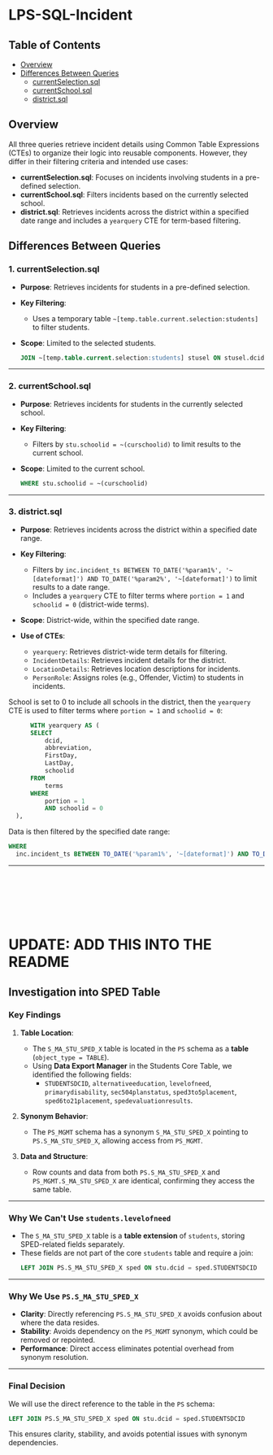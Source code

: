 # LPS-SQL-Incident

<!-- Add Documentation here -->

## Table of Contents

- [Overview](#overview)
- [Differences Between Queries](#differences-between-queries)
  - [currentSelection.sql](#currentselectionsql)
  - [currentSchool.sql](#currentschoolsql)
  - [district.sql](#districtsql)

## Overview

All three queries retrieve incident details using Common Table Expressions (CTEs) to organize their logic into reusable components. However, they differ in their filtering criteria and intended use cases:

- **currentSelection.sql**: Focuses on incidents involving students in a pre-defined selection.
- **currentSchool.sql**: Filters incidents based on the currently selected school.
- **district.sql**: Retrieves incidents across the district within a specified date range and includes a `yearquery` CTE for term-based filtering.

## Differences Between Queries

### 1. currentSelection.sql

- **Purpose**: Retrieves incidents for students in a pre-defined selection.
- **Key Filtering**:
  - Uses a temporary table `~[temp.table.current.selection:students]` to filter students.
- **Scope**: Limited to the selected students.

  ```sql
  JOIN ~[temp.table.current.selection:students] stusel ON stusel.dcid = stu.dcid
  ```

---

### 2. currentSchool.sql

- **Purpose**: Retrieves incidents for students in the currently selected school.
- **Key Filtering**:
  - Filters by `stu.schoolid = ~(curschoolid)` to limit results to the current school.
- **Scope**: Limited to the current school.

  ```sql
  WHERE stu.schoolid = ~(curschoolid)
  ```

---

### 3. district.sql

- **Purpose**: Retrieves incidents across the district within a specified date range.
- **Key Filtering**:
  - Filters by `inc.incident_ts BETWEEN TO_DATE('%param1%', '~[dateformat]') AND TO_DATE('%param2%', '~[dateformat]')` to limit results to a date range.
  - Includes a `yearquery` CTE to filter terms where `portion = 1` and `schoolid = 0` (district-wide terms).
- **Scope**: District-wide, within the specified date range.
- **Use of CTEs**:

  - `yearquery`: Retrieves district-wide term details for filtering.
  - `IncidentDetails`: Retrieves incident details for the district.
  - `LocationDetails`: Retrieves location descriptions for incidents.
  - `PersonRole`: Assigns roles (e.g., Offender, Victim) to students in incidents.

School is set to 0 to include all schools in the district, then the `yearquery` CTE is used to filter terms where `portion = 1` and `schoolid = 0`:

```sql
      WITH yearquery AS (
      SELECT
          dcid,
          abbreviation,
          FirstDay,
          LastDay,
          schoolid
      FROM
          terms
      WHERE
          portion = 1
          AND schoolid = 0
  ),
```

Data is then filtered by the specified date range:

```sql
WHERE
  inc.incident_ts BETWEEN TO_DATE('%param1%', '~[dateformat]') AND TO_DATE('%param2%', '~[dateformat]')
```

---
<br>
<br>
<br>
<br>
<br>

# UPDATE: ADD THIS INTO THE README

## Investigation into SPED Table

### Key Findings

1. **Table Location**:
   - The `S_MA_STU_SPED_X` table is located in the `PS` schema as a **table** (`object_type = TABLE`).
   - Using **Data Export Manager** in the Students Core Table, we identified the following fields:
     - `STUDENTSDCID`, `alternativeeducation`, `levelofneed`, `primarydisability`, `sec504planstatus`, `sped3to5placement`, `sped6to21placement`, `spedevaluationresults`.

2. **Synonym Behavior**:
   - The `PS_MGMT` schema has a synonym `S_MA_STU_SPED_X` pointing to `PS.S_MA_STU_SPED_X`, allowing access from `PS_MGMT`.

3. **Data and Structure**:
   - Row counts and data from both `PS.S_MA_STU_SPED_X` and `PS_MGMT.S_MA_STU_SPED_X` are identical, confirming they access the same table.

---

### Why We Can't Use `students.levelofneed`

- The `S_MA_STU_SPED_X` table is a **table extension** of `students`, storing SPED-related fields separately.
- These fields are not part of the core `students` table and require a join:
  ```sql
  LEFT JOIN PS.S_MA_STU_SPED_X sped ON stu.dcid = sped.STUDENTSDCID
  ```

---

### Why We Use `PS.S_MA_STU_SPED_X`

- **Clarity**: Directly referencing `PS.S_MA_STU_SPED_X` avoids confusion about where the data resides.
- **Stability**: Avoids dependency on the `PS_MGMT` synonym, which could be removed or repointed.
- **Performance**: Direct access eliminates potential overhead from synonym resolution.

---

### Final Decision

We will use the direct reference to the table in the `PS` schema:
```sql
LEFT JOIN PS.S_MA_STU_SPED_X sped ON stu.dcid = sped.STUDENTSDCID
```

This ensures clarity, stability, and avoids potential issues with synonym dependencies.